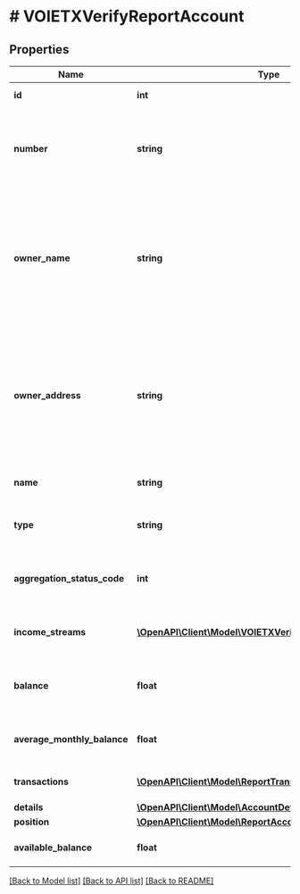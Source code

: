 # # VOIETXVerifyReportAccount

## Properties

Name | Type | Description | Notes
------------ | ------------- | ------------- | -------------
**id** | **int** | The ID of the account |
**number** | **string** | The account number from the institution (all digits except the last four are obfuscated) |
**owner_name** | **string** | The name(s) of the account owner(s). This field is optional. If no owner information is available, this field will not appear in the report. | [optional]
**owner_address** | **string** | The mailing address of the account owner(s). This field is optional. If no owner information is available, this field will not appear in the report. | [optional]
**name** | **string** | The account name from the institution |
**type** | **string** | One of the values from account types |
**aggregation_status_code** | **int** | The status of the most recent aggregation attempt |
**income_streams** | [**\OpenAPI\Client\Model\VOIETXVerifyReportIncomeStream[]**](VOIETXVerifyReportIncomeStream.md) | A list of income stream records | [optional]
**balance** | **float** | The cleared balance of the account as-of &#x60;balanceDate&#x60; | [optional]
**average_monthly_balance** | **float** | The average monthly balance of this account | [optional]
**transactions** | [**\OpenAPI\Client\Model\ReportTransactionNewTxBased[]**](ReportTransactionNewTxBased.md) | a list of transaction records |
**details** | [**\OpenAPI\Client\Model\AccountDetailsTxBased**](AccountDetailsTxBased.md) |  | [optional]
**position** | [**\OpenAPI\Client\Model\ReportAccountPosition**](ReportAccountPosition.md) |  | [optional]
**available_balance** | **float** | The available balance for the account | [optional]

[[Back to Model list]](../../README.md#models) [[Back to API list]](../../README.md#endpoints) [[Back to README]](../../README.md)
